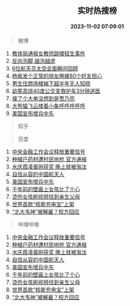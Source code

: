<div align="center"><h2>实时热搜榜</h2><h4>2023-11-02 07:09:01</h4></div>

> 微博  

1. [教体局通报女教师跳楼轻生事件](https://s.weibo.com/weibo?q=%23%E6%95%99%E4%BD%93%E5%B1%80%E9%80%9A%E6%8A%A5%E5%A5%B3%E6%95%99%E5%B8%88%E8%B7%B3%E6%A5%BC%E8%BD%BB%E7%94%9F%E4%BA%8B%E4%BB%B6%23&t=31&band_rank=1&Refer=top)<br />
2. [反向泡脚 越泡越虚](https://s.weibo.com/weibo?q=%E5%8F%8D%E5%90%91%E6%B3%A1%E8%84%9A%20%E8%B6%8A%E6%B3%A1%E8%B6%8A%E8%99%9A&t=31&band_rank=2&Refer=top)<br />
3. [6位航天员太空会面瞬间回顾](https://s.weibo.com/weibo?q=%236%E4%BD%8D%E8%88%AA%E5%A4%A9%E5%91%98%E5%A4%AA%E7%A9%BA%E4%BC%9A%E9%9D%A2%E7%9E%AC%E9%97%B4%E5%9B%9E%E9%A1%BE%23&t=31&band_rank=3&Refer=top)<br />
4. [杨紫发个正常的朋友圈被80个好友担心](https://s.weibo.com/weibo?q=%23%E6%9D%A8%E7%B4%AB%E5%8F%91%E4%B8%AA%E6%AD%A3%E5%B8%B8%E7%9A%84%E6%9C%8B%E5%8F%8B%E5%9C%88%E8%A2%AB80%E4%B8%AA%E5%A5%BD%E5%8F%8B%E6%8B%85%E5%BF%83%23&t=31&band_rank=4&Refer=top)<br />
5. [男生住商场楼梯下超半年无人知晓](https://s.weibo.com/weibo?q=%23%E7%94%B7%E7%94%9F%E4%BD%8F%E5%95%86%E5%9C%BA%E6%A5%BC%E6%A2%AF%E4%B8%8B%E8%B6%85%E5%8D%8A%E5%B9%B4%E6%97%A0%E4%BA%BA%E7%9F%A5%E6%99%93%23&t=31&band_rank=5&Refer=top)<br />
6. [幼童高烧40度公交变救护车3分钟送医](https://s.weibo.com/weibo?q=%23%E5%B9%BC%E7%AB%A5%E9%AB%98%E7%83%A740%E5%BA%A6%E5%85%AC%E4%BA%A4%E5%8F%98%E6%95%91%E6%8A%A4%E8%BD%A63%E5%88%86%E9%92%9F%E9%80%81%E5%8C%BB%23&t=31&band_rank=6&Refer=top)<br />
7. [接了个大单没想到是贾乃亮](https://s.weibo.com/weibo?q=%23%E6%8E%A5%E4%BA%86%E4%B8%AA%E5%A4%A7%E5%8D%95%E6%B2%A1%E6%83%B3%E5%88%B0%E6%98%AF%E8%B4%BE%E4%B9%83%E4%BA%AE%23&t=31&band_rank=7&Refer=top)<br />
8. [大熊猫飞云搂着小象呼呼呼呼呼](https://s.weibo.com/weibo?q=%23%E5%A4%A7%E7%86%8A%E7%8C%AB%E9%A3%9E%E4%BA%91%E6%90%82%E7%9D%80%E5%B0%8F%E8%B1%A1%E5%91%BC%E5%91%BC%E5%91%BC%E5%91%BC%E5%91%BC%23&t=31&band_rank=8&Refer=top)<br />
9. [美国宣布增兵中东](https://s.weibo.com/weibo?q=%23%E7%BE%8E%E5%9B%BD%E5%AE%A3%E5%B8%83%E5%A2%9E%E5%85%B5%E4%B8%AD%E4%B8%9C%23&t=31&band_rank=9&Refer=top)<br />

> 知乎  


> 百度  

1. [中央金融工作会议释放重要信号](https://www.baidu.com/s?wd=%E4%B8%AD%E5%A4%AE%E9%87%91%E8%9E%8D%E5%B7%A5%E4%BD%9C%E4%BC%9A%E8%AE%AE%E9%87%8A%E6%94%BE%E9%87%8D%E8%A6%81%E4%BF%A1%E5%8F%B7&sa=fyb_news&rsv_dl=fyb_news)<br />
2. [种植户药材遭村民哄抢 官方通报](https://www.baidu.com/s?wd=%E7%A7%8D%E6%A4%8D%E6%88%B7%E8%8D%AF%E6%9D%90%E9%81%AD%E6%9D%91%E6%B0%91%E5%93%84%E6%8A%A2+%E5%AE%98%E6%96%B9%E9%80%9A%E6%8A%A5&sa=fyb_news&rsv_dl=fyb_news)<br />
3. [水庆霞凌晨刚获奖 晚上就被淘汰](https://www.baidu.com/s?wd=%E6%B0%B4%E5%BA%86%E9%9C%9E%E5%87%8C%E6%99%A8%E5%88%9A%E8%8E%B7%E5%A5%96+%E6%99%9A%E4%B8%8A%E5%B0%B1%E8%A2%AB%E6%B7%98%E6%B1%B0&sa=fyb_news&rsv_dl=fyb_news)<br />
4. [自信从容的中国航天人](https://www.baidu.com/s?wd=%E8%87%AA%E4%BF%A1%E4%BB%8E%E5%AE%B9%E7%9A%84%E4%B8%AD%E5%9B%BD%E8%88%AA%E5%A4%A9%E4%BA%BA&sa=fyb_news&rsv_dl=fyb_news)<br />
5. [美国宣布增兵中东](https://www.baidu.com/s?wd=%E7%BE%8E%E5%9B%BD%E5%AE%A3%E5%B8%83%E5%A2%9E%E5%85%B5%E4%B8%AD%E4%B8%9C&sa=fyb_news&rsv_dl=fyb_news)<br />
6. [千年前的壁画上女孩比了个心](https://www.baidu.com/s?wd=%E5%8D%83%E5%B9%B4%E5%89%8D%E7%9A%84%E5%A3%81%E7%94%BB%E4%B8%8A%E5%A5%B3%E5%AD%A9%E6%AF%94%E4%BA%86%E4%B8%AA%E5%BF%83&sa=fyb_news&rsv_dl=fyb_news)<br />
7. [烫伤女孩刷视频找到亲生父母](https://www.baidu.com/s?wd=%E7%83%AB%E4%BC%A4%E5%A5%B3%E5%AD%A9%E5%88%B7%E8%A7%86%E9%A2%91%E6%89%BE%E5%88%B0%E4%BA%B2%E7%94%9F%E7%88%B6%E6%AF%8D&sa=fyb_news&rsv_dl=fyb_news)<br />
8. [世界首款“核能充电宝”上架](https://www.baidu.com/s?wd=%E4%B8%96%E7%95%8C%E9%A6%96%E6%AC%BE%E2%80%9C%E6%A0%B8%E8%83%BD%E5%85%85%E7%94%B5%E5%AE%9D%E2%80%9D%E4%B8%8A%E6%9E%B6&sa=fyb_news&rsv_dl=fyb_news)<br />
9. [“北大韦神”被解雇？校方回应](https://www.baidu.com/s?wd=%E2%80%9C%E5%8C%97%E5%A4%A7%E9%9F%A6%E7%A5%9E%E2%80%9D%E8%A2%AB%E8%A7%A3%E9%9B%87%EF%BC%9F%E6%A0%A1%E6%96%B9%E5%9B%9E%E5%BA%94&sa=fyb_news&rsv_dl=fyb_news)<br />

> 哔哩哔哩  

1. [中央金融工作会议释放重要信号](https://www.baidu.com/s?wd=%E4%B8%AD%E5%A4%AE%E9%87%91%E8%9E%8D%E5%B7%A5%E4%BD%9C%E4%BC%9A%E8%AE%AE%E9%87%8A%E6%94%BE%E9%87%8D%E8%A6%81%E4%BF%A1%E5%8F%B7&sa=fyb_news&rsv_dl=fyb_news)<br />
2. [种植户药材遭村民哄抢 官方通报](https://www.baidu.com/s?wd=%E7%A7%8D%E6%A4%8D%E6%88%B7%E8%8D%AF%E6%9D%90%E9%81%AD%E6%9D%91%E6%B0%91%E5%93%84%E6%8A%A2+%E5%AE%98%E6%96%B9%E9%80%9A%E6%8A%A5&sa=fyb_news&rsv_dl=fyb_news)<br />
3. [水庆霞凌晨刚获奖 晚上就被淘汰](https://www.baidu.com/s?wd=%E6%B0%B4%E5%BA%86%E9%9C%9E%E5%87%8C%E6%99%A8%E5%88%9A%E8%8E%B7%E5%A5%96+%E6%99%9A%E4%B8%8A%E5%B0%B1%E8%A2%AB%E6%B7%98%E6%B1%B0&sa=fyb_news&rsv_dl=fyb_news)<br />
4. [自信从容的中国航天人](https://www.baidu.com/s?wd=%E8%87%AA%E4%BF%A1%E4%BB%8E%E5%AE%B9%E7%9A%84%E4%B8%AD%E5%9B%BD%E8%88%AA%E5%A4%A9%E4%BA%BA&sa=fyb_news&rsv_dl=fyb_news)<br />
5. [美国宣布增兵中东](https://www.baidu.com/s?wd=%E7%BE%8E%E5%9B%BD%E5%AE%A3%E5%B8%83%E5%A2%9E%E5%85%B5%E4%B8%AD%E4%B8%9C&sa=fyb_news&rsv_dl=fyb_news)<br />
6. [千年前的壁画上女孩比了个心](https://www.baidu.com/s?wd=%E5%8D%83%E5%B9%B4%E5%89%8D%E7%9A%84%E5%A3%81%E7%94%BB%E4%B8%8A%E5%A5%B3%E5%AD%A9%E6%AF%94%E4%BA%86%E4%B8%AA%E5%BF%83&sa=fyb_news&rsv_dl=fyb_news)<br />
7. [烫伤女孩刷视频找到亲生父母](https://www.baidu.com/s?wd=%E7%83%AB%E4%BC%A4%E5%A5%B3%E5%AD%A9%E5%88%B7%E8%A7%86%E9%A2%91%E6%89%BE%E5%88%B0%E4%BA%B2%E7%94%9F%E7%88%B6%E6%AF%8D&sa=fyb_news&rsv_dl=fyb_news)<br />
8. [世界首款“核能充电宝”上架](https://www.baidu.com/s?wd=%E4%B8%96%E7%95%8C%E9%A6%96%E6%AC%BE%E2%80%9C%E6%A0%B8%E8%83%BD%E5%85%85%E7%94%B5%E5%AE%9D%E2%80%9D%E4%B8%8A%E6%9E%B6&sa=fyb_news&rsv_dl=fyb_news)<br />
9. [“北大韦神”被解雇？校方回应](https://www.baidu.com/s?wd=%E2%80%9C%E5%8C%97%E5%A4%A7%E9%9F%A6%E7%A5%9E%E2%80%9D%E8%A2%AB%E8%A7%A3%E9%9B%87%EF%BC%9F%E6%A0%A1%E6%96%B9%E5%9B%9E%E5%BA%94&sa=fyb_news&rsv_dl=fyb_news)<br />
